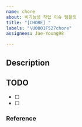 ```yaml
---
name: chore
about: 비기능성 작업 이슈 템플릿
title: "[CHORE] "
labels: "\U0001F527chore"
assignees: Jae-Young98

---
```


## Description


## TODO
- [ ] 
- [ ] 

### Reference
